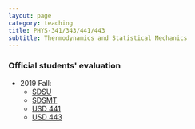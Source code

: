 ```yaml
---
layout: page
category: teaching
title: PHYS-341/343/441/443
subtitle: Thermodynamics and Statistical Mechanics
---
```


### Official students' evaluation

- 2019 Fall:
  - [SDSU](https://coyotesusd-my.sharepoint.com/:b:/g/personal/jing_liu_usd_edu/EZJB6w_O_OtJu4wmrWBv67sBpM76NhtVpCxzAXi2CdjtHQ?e=X02WJy)
  - [SDSMT](https://coyotesusd-my.sharepoint.com/:b:/g/personal/jing_liu_usd_edu/EUMPOlYKqS5KvFQwMk0uuQYBVpXaQWw2QA1o05JRsD_EdA?e=MhssoK)
  - [USD 441](https://coyotesusd-my.sharepoint.com/:b:/g/personal/jing_liu_usd_edu/EfkCw1EF13JFghGq80SpYEQBdFyJZigEOD3eX1I_qb4BkQ?e=LLyYsd)
  - [USD 443](https://coyotesusd-my.sharepoint.com/:b:/g/personal/jing_liu_usd_edu/ETmSsoiIOb1JoVhgyYe8Z7wBBOArqdLfBIH5oK7UiC_r9Q?e=48iHgl)
